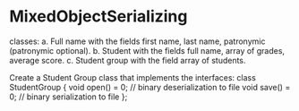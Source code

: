 # MixedObjectSerializing
classes:
a. Full name with the fields first name, last name, patronymic (patronymic optional).
b. Student with the fields full name, array of grades, average score.
c. Student group with the field array of students.

 Create a Student Group class that implements the interfaces:
class StudentGroup {
void open() = 0; // binary deserialization to file 
void save() = 0; // binary serialization to file
};
